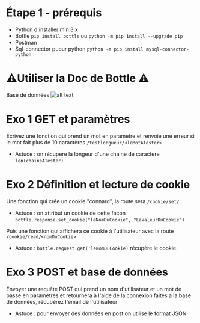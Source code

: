 # Étape 1 - prérequis

- Python d'installer min 3.x
- Bottle
  `pip install bottle` ou `python -m pip install --upgrade pip`
- Postman
- Sql-connector puour python `python -m pip install mysql-connector-python`

# ⚠️Utiliser la Doc de Bottle ⚠️
Base de données
![alt text](https://i.ibb.co/PrWG73x/Annotation-2021-06-29-114727.jpg)


# Exo 1 GET et paramètres

Écrivez une fonction qui prend un mot en paramètre et renvoie une erreur si le mot fait plus de 10 caractères `/testlongueur/<leMotATester>`
  - Astuce : on récupere la longeur d'une chaine de caractère `len(chaineATester)` 


# Exo 2 Définition et lecture de cookie

Une fonction qui crée un cookie "connard", la route sera `/cookie/set/`
- Astuce : on attribut un cookie de cette facon `bottle.response.set_cookie("leNomDuCookie", "LaValeurDuCookie")`

Puis une fonction qui affichera ce cookie à l'utilisateur avec la route `/cookie/read/<nomDuCookie>`
- Astuce : `bottle.request.get('leNomDuCookie)` récupère le cookie.



# Exo 3 POST et base de données

  Envoyer une requête POST qui prend un nom d'utilisateur et un mot de passe en paramètres et retournera à l'aide de la connexion faites a la base de données, récupérez l'email de   l'utilisateur
- Astuce : pour envoyer des données en post on utilise le format JSON  

